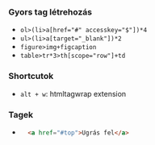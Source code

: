 ### Gyors tag létrehozás

- `ol>(li>a[href="#" accesskey="$"])*4`
- `ul>(li>a[target="_blank"])*2`
- `figure>img+figcaption`
- `table>tr*3>th[scope="row"]+td`

### Shortcutok

- `alt + w`: htmltagwrap extension

### Tagek

- ```html
    <a href="#top">Ugrás fel</a>
    ```
